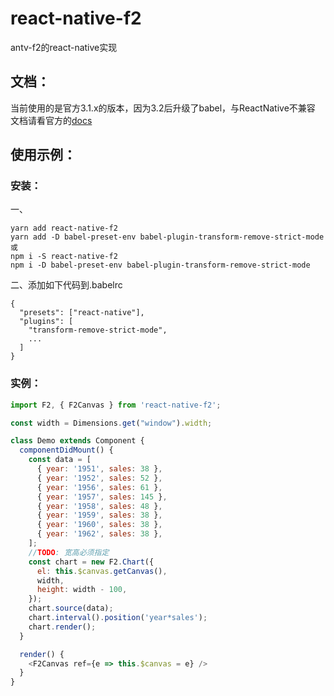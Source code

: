 # react-native-f2
antv-f2的react-native实现

## 文档：
当前使用的是官方3.1.x的版本，因为3.2后升级了babel，与ReactNative不兼容
文档请看官方的[docs](https://antv.alipay.com/zh-cn/f2/3.x/index.html)

## 使用示例：
### 安装：
一、
```
yarn add react-native-f2
yarn add -D babel-preset-env babel-plugin-transform-remove-strict-mode
或
npm i -S react-native-f2
npm i -D babel-preset-env babel-plugin-transform-remove-strict-mode
```

二、添加如下代码到.babelrc
```
{
  "presets": ["react-native"],
  "plugins": [
    "transform-remove-strict-mode",
    ...
  ]
}
```

### 实例：
```js
import F2, { F2Canvas } from 'react-native-f2';

const width = Dimensions.get("window").width;

class Demo extends Component {
  componentDidMount() {
    const data = [
      { year: '1951', sales: 38 },
      { year: '1952', sales: 52 },
      { year: '1956', sales: 61 },
      { year: '1957', sales: 145 },
      { year: '1958', sales: 48 },
      { year: '1959', sales: 38 },
      { year: '1960', sales: 38 },
      { year: '1962', sales: 38 },
    ];
    //TODO: 宽高必须指定
    const chart = new F2.Chart({
      el: this.$canvas.getCanvas(),
      width,
      height: width - 100,
    });
    chart.source(data);
    chart.interval().position('year*sales');
    chart.render();
  }

  render() {
    <F2Canvas ref={e => this.$canvas = e} />
  }
}
```
